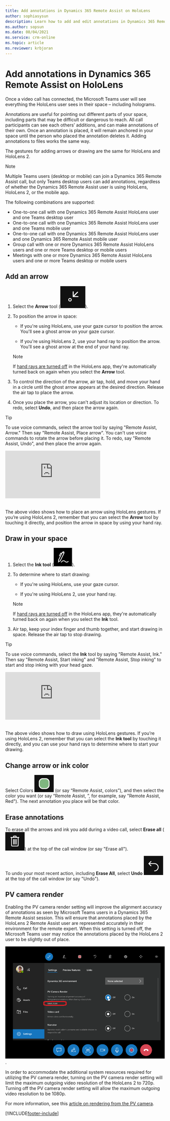 ```yaml
---
title: Add annotations in Dynamics 365 Remote Assist on HoloLens
author: sophiasysun
description: Learn how to add and edit annotations in Dynamics 365 Remote Assist on HoloLens 
ms.author: sopsun
ms.date: 08/04/2021
ms.service: crm-online
ms.topic: article
ms.reviewer: krbjoran
---
```

# Add annotations in Dynamics 365 Remote Assist on HoloLens

Once a video call has connected, the Microsoft Teams user will see everything the HoloLens user sees in their space – including holograms. 

Annotations are useful for pointing out different parts of your space, including parts that may be difficult or dangerous to reach. All call participants can see each others’ additions, and can make annotations of their own. Once an annotation is placed, it will remain anchored in your space until the person who placed the annotation deletes it. Adding annotations to files works the same way.

The gestures for adding arrows or drawing are the same for HoloLens and HoloLens 2.

> [!Note]
> Multiple Teams users (desktop or mobile) can join a Dynamics 365 Remote Assist call, but only Teams desktop users can add annotations, regardless of whether the Dynamics 365 Remote Assist user is using HoloLens, HoloLens 2, or the mobile app.
>
> The following combinations are supported:
>
> - One-to-one call with one Dynamics 365 Remote Assist HoloLens user and one Teams desktop user
> - One-to-one call with one Dynamics 365 Remote Assist HoloLens user and one Teams mobile user
> - One-to-one call with one Dynamics 365 Remote Assist HoloLens user and one Dynamics 365 Remote Assist mobile user
> - Group call with one or more Dynamics 365 Remote Assist HoloLens users and one or more Teams desktop or mobile users
> - Meetings with one or more Dynamics 365 Remote Assist HoloLens users and one or more Teams desktop or mobile users

## Add an arrow 

1. Select the **Arrow** tool (![Graphic showing the arrow icon.](media/RAHL_Arrow.png)). 

2. To position the arrow in space:

    - If you're using HoloLens, use your gaze cursor to position the arrow. You'll see a ghost arrow on your gaze cursor.  

    - If you're using HoloLens 2, use your hand ray to position the arrow. You'll see a ghost arrow at the end of your hand ray.

    > [!NOTE]
    > If [hand rays are turned off](hololens-hand-rays.md) in the HoloLens app, they're automatically turned back on again when you select the **Arrow** tool.

3. To control the direction of the arrow, air tap, hold, and move your hand in a circle until the ghost arrow appears at the desired direction. Release the air tap to place the arrow.

4. Once you place the arrow, you can't adjust its location or direction. To redo, select **Undo**, and then place the arrow again.

> [!TIP]
> To use voice commands, select the arrow tool by saying "Remote Assist, Arrow." Then say "Remote Assist, Place arrow". You can't use voice commands to rotate the arrow before placing it. To redo, say "Remote Assist, Undo", and then place the arrow again.

<div class="embeddedvideo"><iframe src="https://www.microsoft.com/videoplayer/embed/RE2F9qy" frameborder="0" allowfullscreen=""></iframe></div>
<br>

The above video shows how to place an arrow using HoloLens gestures. If you’re using HoloLens 2, remember that you can select the **Arrow** tool by touching it directly, and  position the arrow in space by using your hand ray. 

## Draw in your space

1. Select the **Ink tool** (![Graphic showing the ink icon.](media/RAHL_Ink.png)).

2. To determine where to start drawing: 

   - If you're using HoloLens, use your gaze cursor.

   - If you're using HoloLens 2, use your hand ray.  

    > [!NOTE]
    > If [hand rays are turned off](hololens-hand-rays.md) in the HoloLens app, they're automatically turned back on again when you select the **Ink** tool.

3. Air tap, keep your index finger and thumb together, and start drawing in space. Release the air tap to stop drawing. 

> [!TIP]
> To use voice commands, select the **Ink** tool by saying "Remote Assist, Ink." Then say "Remote Assist, Start inking" and "Remote Assist, Stop inking" to start and stop inking with your head gaze. 

<div class="embeddedvideo"><iframe src="https://www.microsoft.com/videoplayer/embed/RE2F9qs" frameborder="0" allowfullscreen=""></iframe></div>
<br>

The above video shows how to draw using HoloLens gestures. If you’re using HoloLens 2, remember that you can select the **Ink tool** by touching it directly, and you can use your hand rays to determine where to start your drawing. 

## Change arrow or ink color

Select Colors ![Color](media/RAHL_Color.png "Color") (or say “Remote Assist, colors”), and then select the color you want (or say “Remote Assist, <color>”, for example, say "Remote Assist, Red"). The next annotation you place will be that color.

## Erase annotations

To erase all the arrows and ink you add during a video call, select **Erase all** (![Graphic showing the "erase all" icon, which looks like a trash can.](media/RAHL_Trash.png)) at the top of the call window (or say "Erase all").

To undo your most recent action, including **Erase All**, select **Undo** ![Graphic showing the undo icon.](media/RAHL_Undo.png) at the top of the call window (or say "Undo").

## PV camera render

Enabling the PV camera render setting will improve the alignment accuracy of annotations as seen by Microsoft Teams users in a Dynamics 365 Remote Assist session. This will ensure that annotations placed by the HoloLens 2 Remote Assist user are represented accurately in their environment for the remote expert. When this setting is turned off, the Microsoft Teams user may notice the annotations placed by the HoloLens 2 user to be slightly out of place.

![Graphic showing the PV camera render setting](media/RAHL_PVSetting.png).

In order to accommodate the additional system resources required for utilizing the PV camera render, turning on the PV camera render setting will limit the maximum outgoing video resolution of the HoloLens 2 to 720p. Turning off the PV camera render setting will allow the maximum outgoing video resolution to be 1080p.

For more information, see this [article on rendering from the PV camera](/windows/mixed-reality/develop/platform-capabilities-and-apis/mixed-reality-capture-for-developers#render-from-the-pv-camera-opt-in).


[!INCLUDE[footer-include](../includes/footer-banner.md)]

